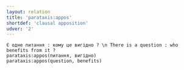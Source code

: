 ```yaml
---
layout: relation
title: 'parataxis:appos'
shortdef: 'clausal apposition'
udver: '2'
---
```


~~~ sdparse
Є одне питання : кому це вигідно ? \n There is a question : who benefits from it ?
parataxis:appos(питання, вигідно)
parataxis:appos(question, benefits)
~~~



<!-- Interlanguage links updated So kvě 14 19:04:11 CEST 2022 -->
